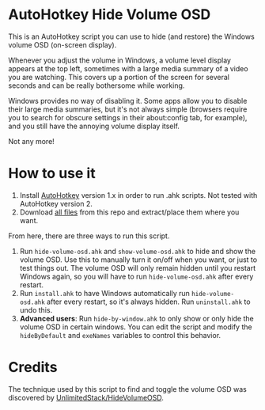 # AutoHotkey Hide Volume OSD

This is an AutoHotkey script you can use to hide (and restore) the Windows volume OSD (on-screen display).

Whenever you adjust the volume in Windows, a volume level display appears at the top left, sometimes with a large media summary of a video you are watching. This covers up a portion of the screen for several seconds and can be really bothersome while working.

Windows provides no way of disabling it. Some apps allow you to disable their large media summaries, but it's not always simple (browsers require you to search for obscure settings in their about:config tab, for example), and you still have the annoying volume display itself.

Not any more!

# How to use it

1) Install [AutoHotkey](https://www.autohotkey.com/) version 1.x in order to run .ahk scripts. Not tested with AutoHotkey version 2.
2) Download [all files](https://github.com/sophice/ahk-hide-volume-osd/archive/refs/heads/main.zip) from this repo and extract/place them where you want.

From here, there are three ways to run this script.

1) Run `hide-volume-osd.ahk` and `show-volume-osd.ahk` to hide and show the volume OSD. Use this to manually turn it on/off when you want, or just to test things out. The volume OSD will only remain hidden until you restart Windows again, so you will have to run `hide-volume-osd.ahk` after every restart.
2) Run `install.ahk` to have Windows automatically run `hide-volume-osd.ahk` after every restart, so it's always hidden. Run `uninstall.ahk` to undo this.
3) **Advanced users**: Run `hide-by-window.ahk` to only show or only hide the volume OSD in certain windows. You can edit the script and modify the `hideByDefault` and `exeNames` variables to control this behavior.

# Credits

The technique used by this script to find and toggle the volume OSD was discovered by [UnlimitedStack/HideVolumeOSD](https://github.com/UnlimitedStack/HideVolumeOSD).
